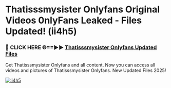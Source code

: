 # Thatisssmysister Onlyfans Original Videos 0nlyFans Leaked - Files Updated! (ii4h5)

<h3>🔴 CLICK HERE 🌐==►► <a href="https://tinyurl.com/2m67pmp6" rel="nofollow">Thatisssmysister Onlyfans Updated Files</a></h3>

Get Thatisssmysister Onlyfans and all content. Now you can access all videos and pictures of Thatisssmysister Onlyfans. New Updated Files 2025!

[![ii4h5](https://i.imgur.com/H4QAA4z.gif)](https://tinyurl.com/2m67pmp6)